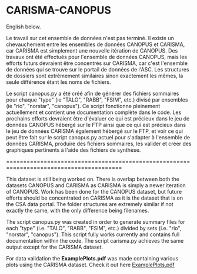 # CARISMA-CANOPUS
English below.

Le travail sur cet ensemble de données n'est pas terminé. Il existe un chevauchement entre les ensembles de données CANOPUS et CARISMA, car CARISMA est simplement une nouvelle itération de CANOPUS.
Des travaux ont été effectués pour l'ensemble de données CANOPUS, mais les efforts futurs devraient être concentrés sur CARISMA, car c'est l'ensemble de données qui se trouve sur le portail de données de l'ASC. Les structures de dossiers sont extrêmement similaires sinon exactement les mêmes, la seule différence étant les noms de fichiers.

Le script canopus.py a été créé afin de générer des fichiers sommaires pour chaque "type" (ie "TALO", "RABB", "FSIM", etc.) divisé par ensembles (ie "rio", "norstar", "canopus"). Ce script fonctionne pleinement actuellement et contient une documentation complète dans le code. Les prochains efforts devraient être d'évaluer ce qui est précieux dans le jeu de données CANOPUS hébergé sur le FTP ainsi que ce qui est précieux dans le jeu de données CARISMA également hébergé sur le FTP, et voir ce qui peut être fait sur le script canopus.py actuel pour s'adapter à l'ensemble de données CARISMA, produire des fichiers sommaires, les valider et créer des graphiques pertinents à l'aide des fichiers de synthèse.

========================================================================================

This dataset is still being worked on. There is overlap between both the datasets CANOPUS and CARISMA as CARISMA is simply a newer iteration of CANOPUS.
Work has been done for the CANOPUS dataset, but future efforts should be concentrated on CARISMA as it is the dataset that is on the CSA data portal. The folder structures are extremely similar if not exactly the same, with the only difference being filenames.

The script canopus.py was created in order to generate summary files for each "type" (i.e. "TALO", "RABB", "FSIM", etc.) divided by sets (i.e. "rio", "norstar", "canopus"). This script fully works currently and contains full documentation within the code. The script carisma.py achieves the same output except for the CARISMA dataset. 

For data validation the **ExamplePlots.pdf** was made containing various plots using the CARISMA dataset. Check it out here [ExamplePlots.pdf](ExamplePlots.pdf)
